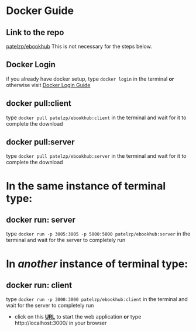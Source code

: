 # Docker Guide

## Link to the repo
[patelzp/ebookhub](https://hub.docker.com/r/patelzp/ebookhub/tags) This is not necessary for the steps below.

## Docker Login
if you already have docker setup, type ```docker login``` in the terminal **or** otherwise visit [Docker Login Guide](https://docs.docker.com/engine/reference/commandline/login/)

## docker pull:client
type ```docker pull patelzp/ebookhub:client``` in the terminal and wait for it to complete the download

## docker pull:server
type ```docker pull patelzp/ebookhub:server``` in the terminal and wait for it to complete the download

In the same instance of terminal type:
==================================
## docker run: server 
type ```docker run -p 3005:3005 -p 5000:5000 patelzp/ebookhub:server``` in the terminal and wait for the server to completely run

In *another* instance of terminal type:
==================================
## docker run: client
type ```docker run -p 3000:3000 patelzp/ebookhub:client``` in the terminal and wait for the server to completely run

- click on this **[URL](http://localhost:3000/)** to start the web application **or** type http://localhost:3000/ in your browser
